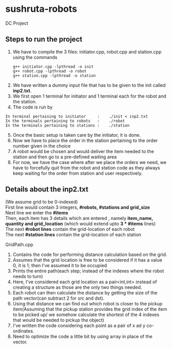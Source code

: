 # sushruta-robots
DC Project

Steps to run the project
------------------------
1. We have to compile the 3 files: initiator.cpp, robot.cpp and station.cpp using the commands
    ```
    g++ initiator.cpp -lpthread -o init
    g++ robot.cpp -lpthread -o robot
    g++ station.cpp -lpthread -o station
    
    ```
2. We have written a dummy input file that has to be given to the init called **inp2.txt**.
3. We first open 1 terminal for initiator and 1 terminal each for the robot and the station.
4. The code is run by
  ```
  In terminal pertaining to initiator     :    ./init < inp2.txt
  In the terminals pertaining to robots   :    ./robot
  In the terminals pertaining to stations :    ./station
  ```
 5. Once the basic setup is taken care by the initiator, it is done.
 6. Now we have to place the order in the station pertaining to the order number given in the choice
 7. A robot would be chosen and would deliver the item needed to the station and then go to a pre-defined waiting area
 8. For now, we have the case where after we place the orders we need, we have to forcefully quit from the robot and station code as they always keep waiting for the order from station and user respectively.

Details about the inp2.txt
--------------------------
(We assume grid to be 0-indexed)<br/>
First line would contain 3 integers, **#robots, #stations and grid_size** <br/>
Next line we enter the **#items** <br/>
Then, each item has 3 details which are entered , namely **item_name, quantity and grid_location** (which would extend upto **3 \* #items** lines) <br/>
The  next **#robot lines** contain the grid-location of each robot <br/>
The next **#station lines** contain the grid-location of each station <br/>

GridPath.cpp

1. Contains the code for performing distance calculation based on the grid.
2. Assumes that the grid location is free to be considered if it has a value 0, it is 1; then I've assumed it to be occupied
3. Prints the entire path(each step; instead of the indexes where the robot needs to turn)
4. Here, I've considered each grid location as a pair<int,int> instead of creating a structure as those are the only two things needed.
5. Each robot can then calculate the distance by getting the size of the path vector(can subtract 2 for src and dst).
6. Using that distance we can find out which robot is closer to the pickup item(Assuming that the pickup station provides the grid index of the item to be picked up/ we somehow calculate the shortest of the 4 indexes that would be needed to pickup the object)
7. I've written the code considering each point as a pair of x ad y co-ordinates.
8. Need to optimize the code a little bit by using  array in place of the vector. 

